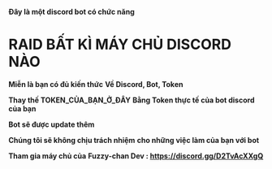 **Đây là một discord bot có chức năng**
# RAID BẤT KÌ MÁY CHỦ DISCORD NÀO

**Miễn là bạn có đủ kiến thức**
**Về Discord, Bot, Token**

**Thay thế TOKEN_CỦA_BẠN_Ở_ĐÂY**
**Bằng Token thực tế của bot discord của bạn**

**Bot sẽ được update thêm**

**Chúng tôi sẽ không chịu trách nhiệm**
**cho những việc làm của bạn với bot**

**Tham gia máy chủ của**
**Fuzzy-chan Dev : https://discord.gg/D2TvAcXXgQ**